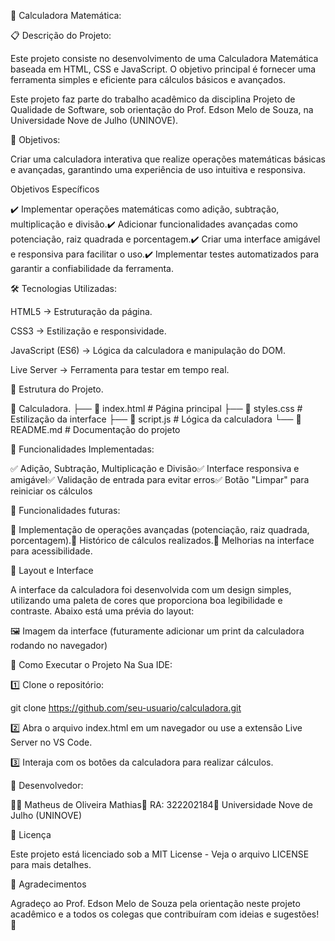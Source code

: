 📌 Calculadora Matemática:


📋 Descrição do Projeto:

Este projeto consiste no desenvolvimento de uma Calculadora Matemática baseada em HTML, CSS e JavaScript. O objetivo principal é fornecer uma ferramenta simples e eficiente para cálculos básicos e avançados.

Este projeto faz parte do trabalho acadêmico da disciplina Projeto de Qualidade de Software, sob orientação do Prof. Edson Melo de Souza, na Universidade Nove de Julho (UNINOVE).

🎯 Objetivos:

Criar uma calculadora interativa que realize operações matemáticas básicas e avançadas, garantindo uma experiência de uso intuitiva e responsiva.

Objetivos Específicos

✔️ Implementar operações matemáticas como adição, subtração, multiplicação e divisão.✔️ Adicionar funcionalidades avançadas como potenciação, raiz quadrada e porcentagem.✔️ Criar uma interface amigável e responsiva para facilitar o uso.✔️ Implementar testes automatizados para garantir a confiabilidade da ferramenta.


🛠️ Tecnologias Utilizadas:

HTML5 → Estruturação da página.

CSS3 → Estilização e responsividade.

JavaScript (ES6) → Lógica da calculadora e manipulação do DOM.

Live Server → Ferramenta para testar em tempo real.

📜 Estrutura do Projeto.

📂 Calculadora.
├── 📄 index.html       # Página principal
├── 📄 styles.css       # Estilização da interface
├── 📄 script.js        # Lógica da calculadora
└── 📄 README.md        # Documentação do projeto



🚀 Funcionalidades Implementadas:

✅ Adição, Subtração, Multiplicação e Divisão✅ Interface responsiva e amigável✅ Validação de entrada para evitar erros✅ Botão "Limpar" para reiniciar os cálculos

📌 Funcionalidades futuras:

🔹 Implementação de operações avançadas (potenciação, raiz quadrada, porcentagem).🔹 Histórico de cálculos realizados.🔹 Melhorias na interface para acessibilidade.

🎨 Layout e Interface

A interface da calculadora foi desenvolvida com um design simples, utilizando uma paleta de cores que proporciona boa legibilidade e contraste. Abaixo está uma prévia do layout:

🖼️ Imagem da interface (futuramente adicionar um print da calculadora rodando no navegador)

🔧 Como Executar o Projeto Na Sua IDE:

1️⃣ Clone o repositório:

   git clone https://github.com/seu-usuario/calculadora.git

2️⃣ Abra o arquivo index.html em um navegador ou use a extensão Live Server no VS Code.

3️⃣ Interaja com os botões da calculadora para realizar cálculos.

📌 Desenvolvedor:

👨‍💻 Matheus de Oliveira Mathias📍 RA: 322202184📍 Universidade Nove de Julho (UNINOVE)

📜 Licença

Este projeto está licenciado sob a MIT License - Veja o arquivo LICENSE para mais detalhes.

📢 Agradecimentos

Agradeço ao Prof. Edson Melo de Souza pela orientação neste projeto acadêmico e a todos os colegas que contribuíram com ideias e sugestões! 🙌
